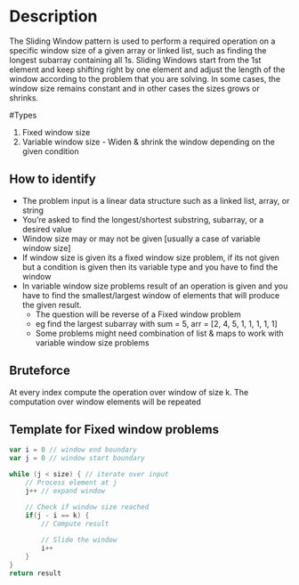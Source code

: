 # Description
The Sliding Window pattern is used to perform a required operation on a specific window size of a given array or linked list, such as finding the longest subarray containing all 1s. Sliding Windows start from the 1st element and keep shifting right by one element and adjust the length of the window according to the problem that you are solving. In some cases, the window size remains constant and in other cases the sizes grows or shrinks.

#Types
1. Fixed window size 
2. Variable window size - Widen & shrink the window depending on the given condition

## How to identify
- The problem input is a linear data structure such as a linked list, array, or string
- You’re asked to find the longest/shortest substring, subarray, or a desired value 
- Window size may or may not be given [usually a case of variable window size] 
- If window size is given its a fixed window size problem, if its not given but a condition is given then its variable type and you have to find the window
- In variable window size problems result of an operation is given and you have to find the smallest/largest window of elements that will produce the given result.
  - The question will be reverse of a Fixed window problem
  - eg find the largest subarray with sum = 5, arr = [2, 4, 5, 1, 1, 1, 1, 1]
  - Some problems might need combination of list & maps to work with variable window size problems 

## Bruteforce
At every index compute the operation over window of size k. The computation over window elements
will be repeated

## Template for Fixed window problems
```kotlin
var i = 0 // window end boundary
var j = 0 // window start boundary

while (j < size) { // iterate over input
    // Process element at j 
    j++ // expand window 

    // Check if window size reached 
    if(j - i == k) {
        // Compute result
        
        // Slide the window
        i++
    }
}
return result
```

